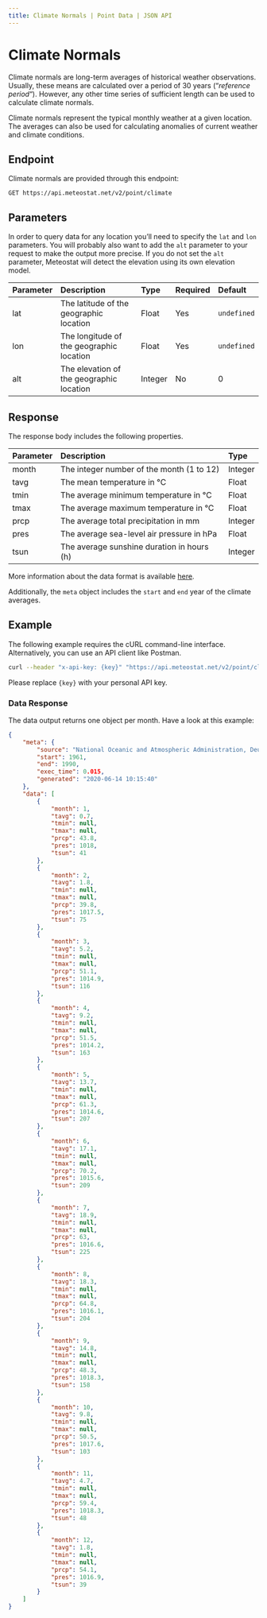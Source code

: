 ```yaml
---
title: Climate Normals | Point Data | JSON API
---
```


# Climate Normals

Climate normals are long-term averages of historical weather observations. Usually, these means are calculated over a period of 30 years (“_reference period_“). However, any other time series of sufficient length can be used to calculate climate normals.

Climate normals represent the typical monthly weather at a given location. The averages can also be used for calculating anomalies of current weather and climate conditions.

## Endpoint

Climate normals are provided through this endpoint:

```
GET https://api.meteostat.net/v2/point/climate
```

## Parameters

In order to query data for any location you’ll need to specify the `lat` and `lon` parameters. You will probably also want to add the `alt` parameter to your request to make the output more precise. If you do not set the `alt` parameter, Meteostat will detect the elevation using its own elevation model.

| **Parameter** | **Description**                          | **Type** | **Required** | **Default** |
|:--------------|:-----------------------------------------|:---------|:-------------|:------------|
| lat           | The latitude of the geographic location  | Float    | Yes          | `undefined` |
| lon           | The longitude of the geographic location | Float    | Yes          | `undefined` |
| alt           | The elevation of the geographic location | Integer  | No           | 0           |

## Response

The response body includes the following properties.

| **Parameter** | **Description**                            | **Type** |
|:--------------|:-------------------------------------------|:---------|
| month         | The integer number of the month (1 to 12)  | Integer  |
| tavg          | The mean temperature in °C                 | Float    |
| tmin          | The average minimum temperature in °C      | Float    |
| tmax          | The average maximum temperature in °C      | Float    |
| prcp          | The average total precipitation in mm      | Integer  |
| pres          | The average sea-level air pressure in hPa  | Float    |
| tsun          | The average sunshine duration in hours (h) | Integer  |

More information about the data format is available [here](/formats.html).

Additionally, the `meta` object includes the `start` and `end` year of the climate averages.

## Example

The following example requires the cURL command-line interface. Alternatively, you can use an API client like Postman.

```sh
curl --header "x-api-key: {key}" "https://api.meteostat.net/v2/point/climate?lat=-33.87&lon=151.21&alt=58"
```

Please replace `{key}` with your personal API key.

### Data Response

The data output returns one object per month. Have a look at this example:

```json
{
    "meta": {
        "source": "National Oceanic and Atmospheric Administration, Deutscher Wetterdienst",
        "start": 1961,
        "end": 1990,
        "exec_time": 0.015,
        "generated": "2020-06-14 10:15:40"
    },
    "data": [
        {
            "month": 1,
            "tavg": 0.7,
            "tmin": null,
            "tmax": null,
            "prcp": 43.8,
            "pres": 1018,
            "tsun": 41
        },
        {
            "month": 2,
            "tavg": 1.8,
            "tmin": null,
            "tmax": null,
            "prcp": 39.8,
            "pres": 1017.5,
            "tsun": 75
        },
        {
            "month": 3,
            "tavg": 5.2,
            "tmin": null,
            "tmax": null,
            "prcp": 51.1,
            "pres": 1014.9,
            "tsun": 116
        },
        {
            "month": 4,
            "tavg": 9.2,
            "tmin": null,
            "tmax": null,
            "prcp": 51.5,
            "pres": 1014.2,
            "tsun": 163
        },
        {
            "month": 5,
            "tavg": 13.7,
            "tmin": null,
            "tmax": null,
            "prcp": 61.3,
            "pres": 1014.6,
            "tsun": 207
        },
        {
            "month": 6,
            "tavg": 17.1,
            "tmin": null,
            "tmax": null,
            "prcp": 70.2,
            "pres": 1015.6,
            "tsun": 209
        },
        {
            "month": 7,
            "tavg": 18.9,
            "tmin": null,
            "tmax": null,
            "prcp": 63,
            "pres": 1016.6,
            "tsun": 225
        },
        {
            "month": 8,
            "tavg": 18.3,
            "tmin": null,
            "tmax": null,
            "prcp": 64.8,
            "pres": 1016.1,
            "tsun": 204
        },
        {
            "month": 9,
            "tavg": 14.8,
            "tmin": null,
            "tmax": null,
            "prcp": 48.3,
            "pres": 1018.3,
            "tsun": 158
        },
        {
            "month": 10,
            "tavg": 9.8,
            "tmin": null,
            "tmax": null,
            "prcp": 50.5,
            "pres": 1017.6,
            "tsun": 103
        },
        {
            "month": 11,
            "tavg": 4.7,
            "tmin": null,
            "tmax": null,
            "prcp": 59.4,
            "pres": 1018.3,
            "tsun": 48
        },
        {
            "month": 12,
            "tavg": 1.8,
            "tmin": null,
            "tmax": null,
            "prcp": 54.1,
            "pres": 1016.9,
            "tsun": 39
        }
    ]
}
```
